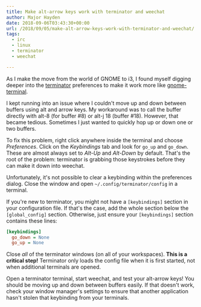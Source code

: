 ```yaml
---
title: Make alt-arrow keys work with terminator and weechat
author: Major Hayden
date: 2018-09-06T03:43:30+00:00
url: /2018/09/05/make-alt-arrow-keys-work-with-terminator-and-weechat/
tags:
  - irc
  - linux
  - terminator
  - weechat

---
```

As I make the move from the world of GNOME to i3, I found myself digging deeper into the [terminator][2] preferences to make it work more like [gnome-terminal][3].

<!--more-->

I kept running into an issue where I couldn't move up and down between buffers using alt and arrow keys. My workaround was to call the buffer directly with alt-8 (for buffer #8) or alt-j 18 (buffer #18). However, that became tedious. Sometimes I just wanted to quickly hop up or down one or two buffers.

To fix this problem, right click anywhere inside the terminal and choose _Preferences_. Click on the _Keybindings_ tab and look for `go_up` and `go_down`. These are almost always set to _Alt-Up_ and _Alt-Down_ by default. That's the root of the problem: terminator is grabbing those keystrokes before they can make it down into weechat.

Unfortunately, it's not possible to clear a keybinding within the preferences dialog. Close the window and open `~/.config/terminator/config` in a terminal.

If you're new to terminator, you might not have a `[keybindings]` section in your configuration file. If that's the case, add the whole section below the `[global_config]` section. Otherwise, just ensure your `[keybindings]` section contains these lines:

```ini
[keybindings]
  go_down = None
  go_up = None
```

Close _all_ of the terminator windows (on all of your workspaces). **This is a critical step!** Terminator only loads the config file when it is first started, not when additional terminals are opened.

Open a terminator terminal, start weechat, and test your alt-arrow keys! You should be moving up and down between buffers easily. If that doesn't work, check your window manager's settings to ensure that another application hasn't stolen that keybinding from your terminals.

 [2]: https://terminator-gtk3.readthedocs.io/en/latest/
 [3]: https://help.gnome.org/users/gnome-terminal/stable/
